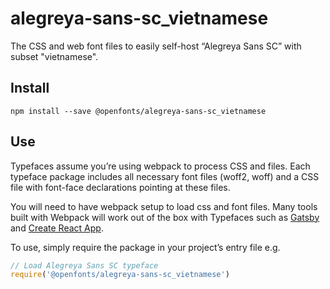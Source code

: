 
# alegreya-sans-sc_vietnamese

The CSS and web font files to easily self-host “Alegreya Sans SC” with subset "vietnamese".

## Install

`npm install --save @openfonts/alegreya-sans-sc_vietnamese`

## Use

Typefaces assume you’re using webpack to process CSS and files. Each typeface
package includes all necessary font files (woff2, woff) and a CSS file with
font-face declarations pointing at these files.

You will need to have webpack setup to load css and font files. Many tools built
with Webpack will work out of the box with Typefaces such as [Gatsby](https://github.com/gatsbyjs/gatsby)
and [Create React App](https://github.com/facebookincubator/create-react-app).

To use, simply require the package in your project’s entry file e.g.

```javascript
// Load Alegreya Sans SC typeface
require('@openfonts/alegreya-sans-sc_vietnamese')
```
